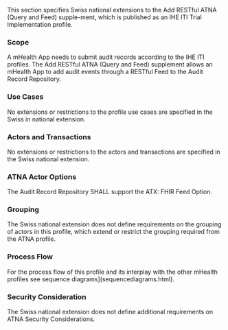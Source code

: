 This section specifies Swiss national extensions to the Add RESTful ATNA (Query and Feed) supple-ment, which is published as an IHE ITI Trial Implementation profile.

###	Scope  
A mHealth App needs to submit audit records according to the IHE ITI profiles. The Add RESTful ATNA (Query and Feed) supplement allows an mHealth App to add audit events through a RESTful Feed to the Audit Record Repository.

###	Use Cases  
No extensions or restrictions to the profile use cases are specified in the Swiss in national extension.

### Actors and Transactions  
No extensions or restrictions to the actors and transactions are specified in the Swiss national extension. 

### ATNA Actor Options
The Audit Record Repository SHALL support the ATX: FHIR Feed Option.

### Grouping 
The Swiss national extension does not define requirements on the grouping of actors in this profile, which extend or restrict the grouping required from the ATNA profile.

### Process Flow
For the process flow of this profile and its interplay with the other mHealth profiles see sequence diagrams](sequencediagrams.html). 

### Security Consideration
The Swiss national extension does not define additional requirements on ATNA Security Considerations.
